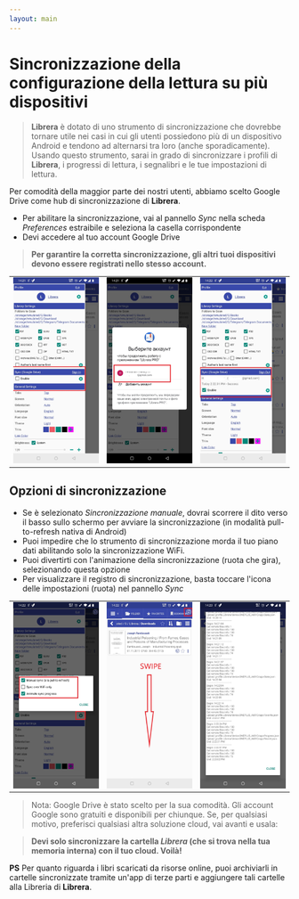 ```yaml
---
layout: main
---
```


# Sincronizzazione della configurazione della lettura su più dispositivi


> **Librera** è dotato di uno strumento di sincronizzazione che dovrebbe tornare utile nei casi in cui gli utenti possiedono più di un dispositivo Android e tendono ad alternarsi tra loro (anche sporadicamente). Usando questo strumento, sarai in grado di sincronizzare i profili di **Librera**, i progressi di lettura, i segnalibri e le tue impostazioni di lettura.

Per comodità della maggior parte dei nostri utenti, abbiamo scelto Google Drive come hub di sincronizzazione di **Librera**.

* Per abilitare la sincronizzazione, vai al pannello _Sync_ nella scheda _Preferences_ estraibile e seleziona la casella corrispondente
* Devi accedere al tuo account Google Drive
 
> **Per garantire la corretta sincronizzazione, gli altri tuoi dispositivi devono essere registrati nello stesso account.**

||||
|-|-|-|
|![](1.jpg)|![](2.jpg)|![](3.jpg)|

## Opzioni di sincronizzazione

* Se è selezionato _Sincronizzazione manuale_, dovrai scorrere il dito verso il basso sullo schermo per avviare la sincronizzazione (in modalità pull-to-refresh nativa di Android)
* Puoi impedire che lo strumento di sincronizzazione morda il tuo piano dati abilitando solo la sincronizzazione WiFi.
* Puoi divertirti con l'animazione della sincronizzazione (ruota che gira), selezionando questa opzione
* Per visualizzare il registro di sincronizzazione, basta toccare l'icona delle impostazioni (ruota) nel pannello _Sync_

||||
|-|-|-|
|![](32.jpg)|![](41.jpg)|![](42.jpg)|

> Nota: Google Drive è stato scelto per la sua comodità. Gli account Google sono gratuiti e disponibili per chiunque. Se, per qualsiasi motivo, preferisci qualsiasi altra soluzione cloud, vai avanti e usala:

> **Devi solo sincronizzare la cartella _Librera_ (che si trova nella tua memoria interna) con il tuo cloud. Voilà!**

**PS** Per quanto riguarda i libri scaricati da risorse online, puoi archiviarli in cartelle sincronizzate tramite un'app di terze parti e aggiungere tali cartelle alla Libreria di **Librera**.
